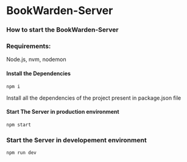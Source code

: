 # BookWarden-Server

### How to start the BookWarden-Server

### Requirements:

Node.js, nvm, nodemon

#### Install the Dependencies

```
npm i
```

Install all the dependencies of the project present in package.json file

#### Start The Server in production environment

```
npm start
```

### Start the Server in developement environment

```
npm run dev
```
